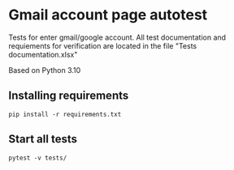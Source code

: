 # Gmail account page autotest

Tests for enter gmail/google account. All test documentation and requiements for verification are located in the file
"Tests documentation.xlsx"

Based on Python 3.10

## Installing requirements

``
pip install -r requirements.txt
``

## Start  all tests

``
pytest -v tests/
``